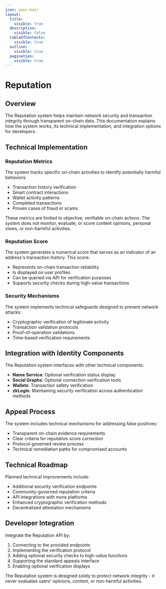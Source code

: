```yaml
---
icon: user-hair
layout:
  title:
    visible: true
  description:
    visible: false
  tableOfContents:
    visible: true
  outline:
    visible: true
  pagination:
    visible: true
---
```


# Reputation

## Overview

The Reputation system helps maintain network security and transaction integrity through transparent on-chain data. This documentation explains how the system works, its technical implementation, and integration options for developers.

## Technical Implementation

### Reputation Metrics

The system tracks specific on-chain activities to identify potentially harmful behaviors:

- Transaction history verification
- Smart contract interactions 
- Wallet activity patterns
- Completed transactions
- Proven cases of fraud or scams

These metrics are limited to objective, verifiable on-chain actions. The system does not monitor, evaluate, or score content opinions, personal views, or non-harmful activities.

### Reputation Score

The system generates a numerical score that serves as an indicator of an address's transaction history. This score:

- Represents on-chain transaction reliability
- Is displayed on user profiles
- Can be queried via API for verification purposes
- Supports security checks during high-value transactions

### Security Mechanisms

The system implements technical safeguards designed to prevent network attacks:

- Cryptographic verification of legitimate activity
- Transaction validation protocols
- Proof-of-operation validations
- Time-based verification requirements

## Integration with Identity Components

The Reputation system interfaces with other technical components:

- **Name Service**: Optional verification status display
- **Social Graphs**: Optional connection verification tools
- **Wallets**: Transaction safety verification
- **zkLogin**: Maintaining security verification across authentication methods

## Appeal Process

The system includes technical mechanisms for addressing false positives:

- Transparent on-chain evidence requirements
- Clear criteria for reputation score correction
- Protocol-governed review process
- Technical remediation paths for compromised accounts

## Technical Roadmap

Planned technical improvements include:

- Additional security verification endpoints
- Community-governed reputation criteria
- API integrations with more platforms
- Enhanced cryptographic verification methods
- Decentralized attestation mechanisms

## Developer Integration

Integrate the Reputation API by:

1. Connecting to the provided endpoints
2. Implementing the verification protocol
3. Adding optional security checks to high-value functions
4. Supporting the standard appeals interface
5. Enabling optional verification displays

The Reputation system is designed solely to protect network integrity - it never evaluates users' opinions, content, or non-harmful activities.